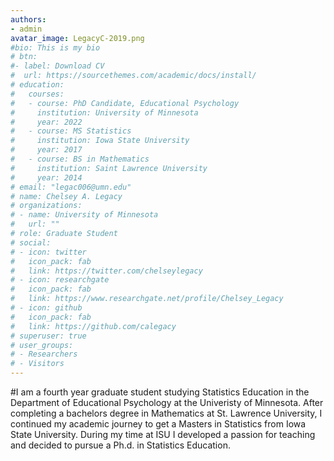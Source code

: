 ```yaml
---
authors:
- admin
avatar_image: LegacyC-2019.png
#bio: This is my bio
# btn:
#- label: Download CV
#  url: https://sourcethemes.com/academic/docs/install/
# education:
#   courses:
#   - course: PhD Candidate, Educational Psychology
#     institution: University of Minnesota
#     year: 2022
#   - course: MS Statistics
#     institution: Iowa State University
#     year: 2017
#   - course: BS in Mathematics
#     institution: Saint Lawrence University
#     year: 2014
# email: "legac006@umn.edu"
# name: Chelsey A. Legacy
# organizations:
# - name: University of Minnesota
#   url: ""
# role: Graduate Student
# social:
# - icon: twitter
#   icon_pack: fab
#   link: https://twitter.com/chelseylegacy
# - icon: researchgate
#   icon_pack: fab
#   link: https://www.researchgate.net/profile/Chelsey_Legacy
# - icon: github
#   icon_pack: fab
#   link: https://github.com/calegacy
# superuser: true
# user_groups:
# - Researchers
# - Visitors
---
```



#I am a fourth year graduate student studying Statistics Education in the Department of Educational Psychology at the Univeristy of Minnesota. After completing a bachelors degree in Mathematics at St. Lawrence University, I continued my academic journey to get a Masters in Statistics from Iowa State University. During my time at ISU I developed a passion for teaching and decided to pursue a Ph.d. in Statistics Education. 

